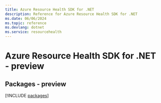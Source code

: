 ```yaml
---
title: Azure Resource Health SDK for .NET
description: Reference for Azure Resource Health SDK for .NET
ms.date: 06/06/2024
ms.topic: reference
ms.devlang: dotnet
ms.service: resourcehealth
---
```

# Azure Resource Health SDK for .NET - preview
## Packages - preview
[!INCLUDE [packages](resource-health-index.md)]